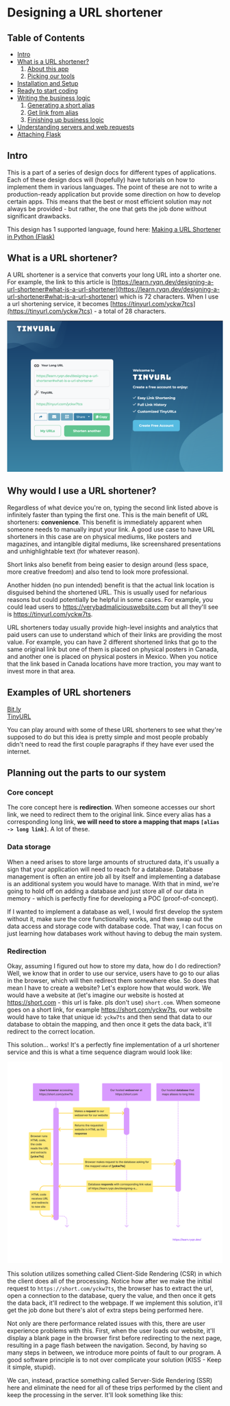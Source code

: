 # Designing a URL shortener

## Table of Contents

* [Intro](#intro)
* [What is a URL shortener?](#what-is-a-url-shortener)
    1. [About this app](#about-this-app)
    2. [Picking our tools](#picking-our-tools)
* [Installation and Setup](#installation-and-setup)
* [Ready to start coding](#ready-to-start-coding)
* [Writing the business logic](#writing-the-business-logic)
    1. [Generating a short alias](#generating-a-short-alias)
    2. [Get link from alias](#get-link-from-alias)
    3. [Finishing up business logic](#finishing-up-business-logic)
* [Understanding servers and web requests](#understanding-servers-and-web-requests)
* [Attaching Flask](#attaching-flask)

## Intro
This is a part of a series of design docs for different types of applications. Each of these design docs will (hopefully) have tutorials on how to implement them in various languages. The point of these are not to write a production-ready application but provide some direction on how to develop certain apps. This means that the best or most efficient solution may not always be provided - but rather, the one that gets the job done without significant drawbacks.

This design has 1 supported language, found here:
[Making a URL Shortener in Python (Flask)](./making-a-url-shortener-in-python)

## What is a URL shortener?
A URL shortener is a service that converts your long URL into a shorter one. For example, the link to this article is [https://learn.ryqn.dev/designing-a-url-shortener#what-is-a-url-shortener](https://learn.ryqn.dev/designing-a-url-shortener#what-is-a-url-shortener) which is 72 characters. When I use a url shortening service, it becomes [https://tinyurl.com/yckw7tcs](https://tinyurl.com/yckw7tcs) - a total of 28 characters. 

![Using a URL shortener example](./assets/tinyurl-example.png)

## Why would I use a URL shortener?
Regardless of what device you're on, typing the second link listed above is infinitely faster than typing the first one. This is the main benefit of URL shorteners: **convenience**. This benefit is immediately apparent when someone needs to manually input your link. A good use case to have URL shorteners in this case are on physical mediums, like posters and magazines, and intangible digital mediums, like screenshared presentations and unhighlightable text (for whatever reason). 

Short links also benefit from being easier to design around (less space, more creative freedom) and also tend to look more professional.

Another hidden (no pun intended) benefit is that the actual link location is disguised behind the shortened URL. This is usually used for nefarious reasons but could potentially be helpful in some cases. For example, you could lead users to https://verybadmaliciouswebsite.com but all they'll see is https://tinyurl.com/yckw7ts.

URL shorteners today usually provide high-level insights and analytics that paid users can use to understand which of their links are providing the most value. For example, you can have 2 different shortened links that go to the same original link but one of them is placed on physical posters in Canada, and another one is placed on physical posters in Mexico. When you notice that the link based in Canada locations have more traction, you may want to invest more in that area. 

## Examples of URL shorteners

[Bit.ly](https://bit.ly) \
[TinyURL](https://tinyURL.com)

You can play around with some of these URL shorteners to see what they're supposed to do but this idea is pretty simple and most people probably didn't need to read the first couple paragraphs if they have ever used the internet.

## Planning out the parts to our system

### Core concept
The core concept here is **redirection**. When someone accesses our short link, we need to redirect them to the original link. Since every alias has a corresponding long link, **we will need to store a mapping that maps `[alias -> long link]`**. A lot of these. 


### Data storage
When a need arises to store large amounts of structured data, it's usually a sign that your application will need to reach for a database. Database management is often an entire job all by itself and implementing a database is an additional system you would have to manage. With that in mind, we're going to hold off on adding a database and just store all of our data in memory - which is perfectly fine for developing a POC (proof-of-concept). 

If I wanted to implement a database as well, I would first develop the system without it, make sure the core functionality works, and then swap out the data access and storage code with database code. That way, I can focus on just learning how databases work without having to debug the main system.

### Redirection
Okay, assuming I figured out how to store my data, how do I do redirection? Well, we know that in order to use our service, users have to go to our alias in the browser, which will then redirect them somewhere else. So does that mean I have to create a website? Let's explore how that would work. We would have a website at (let's imagine our website is hosted at https://short.com - this url is fake. pls don't use) `short.com`. When someone goes on a short link, for example https://short.com/yckw7ts, our website would have to take that unique id: `yckw7ts` and then send that data to our database to obtain the mapping, and then once it gets the data back, it'll redirect to the correct location.

This solution... works! It's a perfectly fine implementation of a url shortener service and this is what a time sequence diagram would look like:

![client rendered version](./assets/client-rendered.png)

This solution utilizes something called Client-Side Rendering (CSR) in which the client does all of the processing. Notice how after we make the initial request to `https://short.com/yckw7ts`, the browser has to extract the url, open a connection to the database, query the value, and then once it gets the data back, it'll redirect to the webpage. If we implement this solution, it'll get the job done but there's alot of extra steps being performed here.

Not only are there performance related issues with this, there are user experience problems with this. First, when the user loads our website, it'll display a blank page in the browser first before redirecting to the next page, resulting in a page flash between the navigation. Second, by having so many steps in between, we introduce more points of fault to our program. A good software principle is to not over complicate your solution (KISS - Keep it simple, stupid).

We can, instead, practice something called Server-Side Rendering (SSR) here and eliminate the need for all of these trips performed by the client and keep the processing in the server. It'll look something like this: 